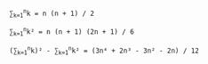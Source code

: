<code>
&#x2211;<sub>k=1</sub><sup>n</sup>k = n (n + 1) / 2
</code>

<code>
&#x2211;<sub>k=1</sub><sup>n</sup>k&#xB2; = n (n + 1) (2n + 1) / 6
</code>

<code>
(&#x2211;<sub>k=1</sub><sup>n</sup>k)&#xB2; - &#x2211;<sub>k=1</sub><sup>n</sup>k&#xB2; = (3n&#x2074; + 2n&#xB3; - 3n&#xB2; - 2n) / 12
</code>
